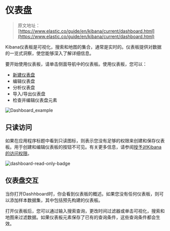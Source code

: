 # 仪表盘

> 原文地址：[https://www.elastic.co/guide/en/kibana/current/dashboard.html](https://www.elastic.co/guide/en/kibana/current/dashboard.html)

Kibana仪表板是可视化，搜索和地图的集合，通常是实时的。仪表板提供对数据的一览式洞察，使您能够深入了解详细信息。

要开始使用仪表板，请单击侧面导航中的仪表板。使用仪表板，您可以：
- [新建仪表盘](create-new-dashboard)
- 编辑仪表盘
- 分析仪表盘
- 导入/导出仪表盘
- 检查并编辑仪表盘元素

![Dashboard_example](https://www.elastic.co/guide/en/kibana/current/images/Dashboard_example.png)

## 只读访问 <Badge text="X-Pack" type="warn" />

如果在应用程序标题中看到只读图标，则表示您没有足够的权限来创建和保存仪表板。用于创建和编辑仪表板的按钮不可见。有关更多信息，请参阅[授予对Kibana的访问权限](https://www.elastic.co/guide/en/kibana/current/xpack-security-authorization.html#xpack-security-authorization)。

![dashboard-read-only-badge](https://www.elastic.co/guide/en/kibana/current/images/dashboard-read-only-badge.png)

## 仪表盘交互
当你打开Dashhboard时，你会看到仪表板的概述。如果您没有任何仪表板，则可以添加样本数据集，其中包括预先构建的仪表板。

打开仪表板后，您可以通过输入搜索查询，更改时间过滤器或单击可视化，搜索和地图来过滤数据。如果仪表板元素保存了已有的查询条件，这些查询条件都会生效。
